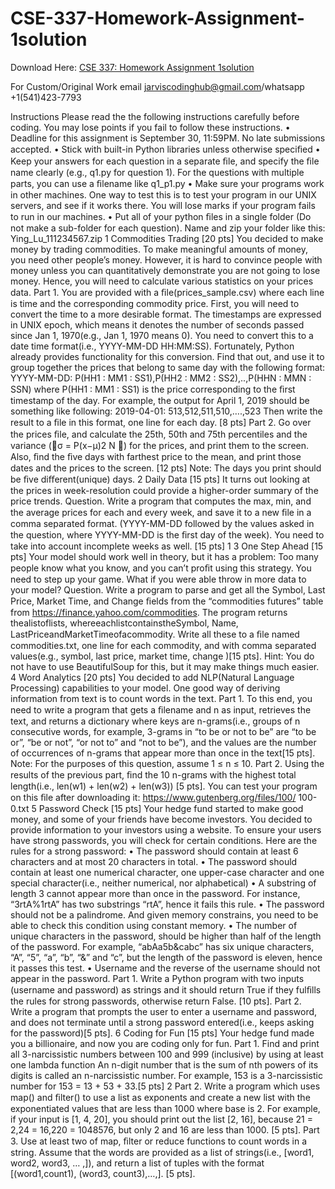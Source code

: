# CSE-337-Homework-Assignment-1solution

Download Here: [CSE 337: Homework Assignment 1solution](https://jarviscodinghub.com/assignment/cse-337-homework-assignment-1solution/)

For Custom/Original Work email jarviscodinghub@gmail.com/whatsapp +1(541)423-7793

Instructions Please read the the following instructions carefully before coding. You may lose points if you fail to follow these instructions. • Deadline for this assignment is September 30, 11:59PM. No late submissions accepted. • Stick with built-in Python libraries unless otherwise speciﬁed • Keep your answers for each question in a separate ﬁle, and specify the ﬁle name clearly (e.g., q1.py for question 1). For the questions with multiple parts, you can use a ﬁlename like q1_p1.py • Make sure your programs work in other machines. One way to test this is to test your program in our UNIX servers, and see if it works there. You will lose marks if your program fails to run in our machines. • Put all of your python ﬁles in a single folder (Do not make a sub-folder for each question). Name and zip your folder like this: Ying_Lu_111234567.zip
1 Commodities Trading [20 pts] You decided to make money by trading commodities. To make meaningful amounts of money, you need other people’s money. However, it is hard to convince people with money unless you can quantitatively demonstrate you are not going to lose money. Hence, you will need to calculate various statistics on your prices data. Part 1. You are provided with a ﬁle(prices_sample.csv) where each line is time and the corresponding commodity price. First, you will need to convert the time to a more desirable format. The timestamps are expressed in UNIX epoch, which means it denotes the number of seconds passed since Jan 1, 1970(e.g., Jan 1, 1970 means 0). You need to convert this to a date time format(i.e., YYYY-MM-DD HH:MM:SS). Fortunately, Python already provides functionality for this conversion. Find that out, and use it to group together the prices that belong to same day with the following format: YYYY-MM-DD: P(HH1 : MM1 : SS1),P(HH2 : MM2 : SS2),..,P(HHN : MMN : SSN) where P(HH1 : MM1 : SS1) is the price corresponding to the ﬁrst timestamp of the day. For example, the output for April 1, 2019 should be something like following:
2019-04-01: 513,512,511,510,….,523
Then write the result to a ﬁle in this format, one line for each day. [8 pts] Part 2. Go over the prices ﬁle, and calculate the 25th, 50th and 75th percentiles and the variance (σ = P(x−µ)2 N ) for the prices, and print them to the screen. Also, ﬁnd the ﬁve days with farthest price to the mean, and print those dates and the prices to the screen. [12 pts] Note: The days you print should be ﬁve diﬀerent(unique) days.
2 Daily Data [15 pts] It turns out looking at the prices in week-resolution could provide a higher-order summary of the price trends. Question. Write a program that computes the max, min, and the average prices for each and every week, and save it to a new ﬁle in a comma separated format. (YYYY-MM-DD followed by the values asked in the question, where YYYY-MM-DD is the ﬁrst day of the week). You need to take into account incomplete weeks as well. [15 pts]
1
3 One Step Ahead [15 pts] Your model should work well in theory, but it has a problem: Too many people know what you know, and you can’t proﬁt using this strategy. You need to step up your game. What if you were able throw in more data to your model? Question. Write a program to parse and get all the Symbol, Last Price, Market Time, and Change ﬁelds from the “commodities futures” table from https://finance.yahoo.com/commodities. The program returns thealistoflists, whereeachlistcontainstheSymbol, Name, LastPriceandMarketTimeofacommodity. Write all these to a ﬁle named commodities.txt, one line for each commodity, and with comma separated values(e.g., symbol, last price, market time, change )[15 pts]. Hint: You do not have to use BeautifulSoup for this, but it may make things much easier.
4 Word Analytics [20 pts] You decided to add NLP(Natural Language Processing) capabilities to your model. One good way of deriving information from text is to count words in the text. Part 1. To this end, you need to write a program that gets a ﬁlename and n as input, retrieves the text, and returns a dictionary where keys are n-grams(i.e., groups of n consecutive words, for example, 3-grams in “to be or not to be” are “to be or”, “be or not”, “or not to” and “not to be”), and the values are the number of occurrences of n-grams that appear more than once in the text[15 pts]. Note: For the purposes of this question, assume 1 ≤ n ≤ 10. Part 2. Using the results of the previous part, ﬁnd the 10 n-grams with the highest total length(i.e., len(w1) + len(w2) + len(w3)) [5 pts]. You can test your program on this ﬁle after downloading it: https://www.gutenberg.org/files/100/ 100-0.txt
5 Password Check [15 pts] Your hedge fund started to make good money, and some of your friends have become investors. You decided to provide information to your investors using a website. To ensure your users have strong passwords, you will check for certain conditions. Here are the rules for a strong password: • The password should contain at least 6 characters and at most 20 characters in total. • The password should contain at least one numerical character, one upper-case character and one special character(i.e., neither numerical, nor alphabetical) • A substring of length 3 cannot appear more than once in the password. For instance, “3rtA%1rtA” has two substrings “rtA”, hence it fails this rule. • The password should not be a palindrome. And given memory constrains, you need to be able to check this condition using constant memory. • The number of unique characters in the password, should be higher than half of the length of the password. For example, “abAa5b&cabc” has six unique characters, “A”, “5”, “a”, “b”, “&” and “c”, but the length of the password is eleven, hence it passes this test. • Username and the reverse of the username should not appear in the password. Part 1. Write a Python program with two inputs (username and password) as strings and it should return True if they fulﬁlls the rules for strong passwords, otherwise return False. [10 pts]. Part 2. Write a program that prompts the user to enter a username and password, and does not terminate until a strong password entered(i.e., keeps asking for the password)[5 pts].
6 Coding for Fun [15 pts] Your hedge fund made you a billionaire, and now you are coding only for fun. Part 1. Find and print all 3-narcissistic numbers between 100 and 999 (inclusive) by using at least one lambda function An n-digit number that is the sum of nth powers of its digits is called an n-narcissistic number. For example, 153 is a 3-narcissistic number for 153 = 13 + 53 + 33.[5 pts]
2
Part 2. Write a program which uses map() and ﬁlter() to use a list as exponents and create a new list with the exponentiated values that are less than 1000 where base is 2. For example, if your input is [1, 4, 20], you should print out the list [2, 16], because 21 = 2,24 = 16,220 = 1048576, but only 2 and 16 are less than 1000. [5 pts].
Part 3. Use at least two of map, ﬁlter or reduce functions to count words in a string. Assume that the words are provided as a list of strings(i.e., [word1, word2, word3, … ,]), and return a list of tuples with the format [(word1,count1), (word3, count3),…,]. [5 pts].
